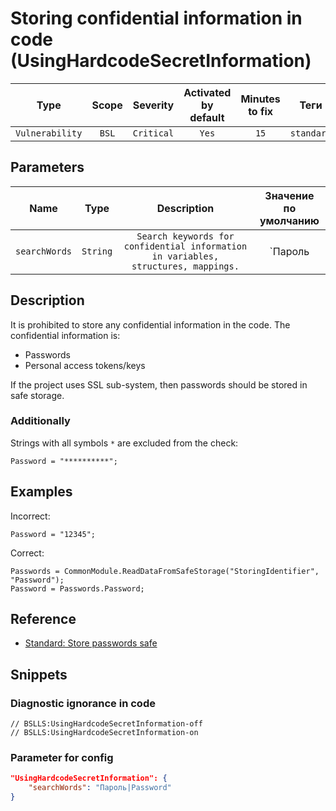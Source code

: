 # Storing confidential information in code (UsingHardcodeSecretInformation)

|      Type       | Scope |  Severity  | Activated<br>by default | Minutes<br>to fix |    Теги    |
|:---------------:|:-----:|:----------:|:-----------------------------:|:-----------------------:|:----------:|
| `Vulnerability` | `BSL` | `Critical` |             `Yes`             |          `15`           | `standard` |

## Parameters


|     Name      |   Type   |                                    Description                                     | Значение<br>по умолчанию |
|:-------------:|:--------:|:----------------------------------------------------------------------------------:|:------------------------------:|
| `searchWords` | `String` | `Search keywords for confidential information in variables, structures, mappings.` |       `Пароль|Password`        |
<!-- Блоки выше заполняются автоматически, не трогать -->
## Description

It is prohibited to store any confidential information in the code. The confidential information is:

* Passwords
* Personal access tokens/keys

If the project uses SSL sub-system, then passwords should be stored in safe storage.

### Additionally

Strings with all symbols `*` are excluded from the check:

```bsl
Password = "**********";
```

## Examples

Incorrect:

```bsl
Password = "12345";
```

Correct:

```bsl
Passwords = CommonModule.ReadDataFromSafeStorage("StoringIdentifier", "Password");
Password = Passwords.Password;
```

## Reference

* [Standard: Store passwords safe](https://its.1c.ru/db/v8std#content:740:hdoc)

## Snippets

<!-- Блоки ниже заполняются автоматически, не трогать -->
### Diagnostic ignorance in code

```bsl
// BSLLS:UsingHardcodeSecretInformation-off
// BSLLS:UsingHardcodeSecretInformation-on
```

### Parameter for config

```json
"UsingHardcodeSecretInformation": {
    "searchWords": "Пароль|Password"
}
```
